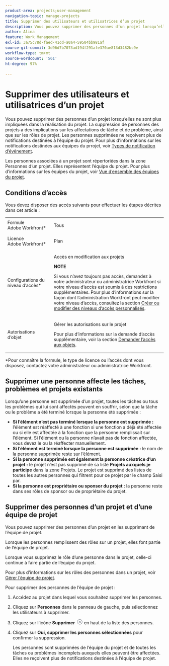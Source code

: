 ```yaml
---
product-area: projects;user-management
navigation-topic: manage-projects
title: Supprimer des utilisateurs et utilisatrices d’un projet
description: Vous pouvez supprimer des personnes d’un projet lorsqu’elles ne sont plus impliquées dans la réalisation du projet.
author: Alina
feature: Work Management
exl-id: 3a75c78d-faed-41cd-a0a4-59504bb981af
source-git-commit: 3d96d7b7073ad194f291afe370ae813d3482bc9e
workflow-type: tm+mt
source-wordcount: '561'
ht-degree: 97%

---
```


# Supprimer des utilisateurs et utilisatrices d’un projet

Vous pouvez supprimer des personnes d’un projet lorsqu’elles ne sont plus impliquées dans la réalisation du projet. La suppression de personnes des projets a des implications sur les affectations de tâche et de problème, ainsi que sur les rôles de projet. Les personnes supprimées ne reçoivent plus de notifications destinées à l’équipe du projet. Pour plus d’informations sur les notifications destinées aux équipes du prrojet, voir [Types de notification d’événement](../../../administration-and-setup/manage-workfront/emails/event-notifications-available-in-wf.md).

Les personnes associées à un projet sont répertoriées dans la zone Personnes d’un projet. Elles représentent l’équipe du projet. Pour plus d’informations sur les équipes du projet, voir [Vue d’ensemble des équipes du projet](../../../manage-work/projects/planning-a-project/project-team-overview.md).

## Conditions d’accès

Vous devez disposer des accès suivants pour effectuer les étapes décrites dans cet article :

<table style="table-layout:auto"> 
 <col> 
 <col> 
 <tbody> 
  <tr> 
   <td role="rowheader">Formule Adobe Workfront*</td> 
   <td> <p>Tous</p> </td> 
  </tr> 
  <tr> 
   <td role="rowheader">Licence Adobe Workfront*</td> 
   <td> <p>Plan </p> </td> 
  </tr> 
  <tr> 
   <td role="rowheader">Configurations du niveau d’accès*</td> 
   <td> <p>Accès en modification aux projets</p> <p><b>NOTE</b>

Si vous n’avez toujours pas accès, demandez à votre administrateur ou administratrice Workfront si votre niveau d’accès est soumis à des restrictions supplémentaires. Pour plus d’informations sur la façon dont l’administration Workfront peut modifier votre niveau d’accès, consultez la section <a href="../../../administration-and-setup/add-users/configure-and-grant-access/create-modify-access-levels.md" class="MCXref xref">Créer ou modifier des niveaux d’accès personnalisés</a>.</p> </td>
</tr> 
  <tr> 
   <td role="rowheader">Autorisations d’objet</td> 
   <td> <p>Gérer les autorisations sur le projet</p> <p>Pour plus d’informations sur la demande d’accès supplémentaire, voir la section <a href="../../../workfront-basics/grant-and-request-access-to-objects/request-access.md" class="MCXref xref">Demander l’accès aux objets</a>.</p> </td> 
  </tr> 
 </tbody> 
</table>

*Pour connaître la formule, le type de licence ou l’accès dont vous disposez, contactez votre administrateur ou administratrice Workfront.

## Supprimer une personne affecte les tâches, problèmes et projets existants

Lorsqu’une personne est supprimée d’un projet, toutes les tâches ou tous les problèmes qui lui sont affectés peuvent en souffrir, selon que la tâche ou le problème a été terminé lorsque la personne été supprimée :

* **Si l’élément n’est pas terminé lorsque la personne est supprimée :** l’élément est réaffecté à une fonction si une fonction a déjà été affectée ou si elle est affectée à la fonction que la personne remplissait sur l’élément. Si l’élément ou la personne n’avait pas de fonction affectée, vous devez le ou la réaffecter manuellement.
* **Si l’élément est terminé lorsque la personne est supprimée :** le nom de la personne supprimée reste sur l’élément.
* **Si la personne supprimée est également la personne créatrice d’un projet :** le projet n’est pas supprimé de sa liste **Projets auxquels je participe** dans la zone Projets. Le projet est supprimé des listes de toutes les autres personnes qui filtrent pour ce projet par le champ Saisi par.
* **Si la personne est propriétaire ou sponsor du projet :** la personne reste dans ses rôles de sponsor ou de propriétaire du projet.

## Supprimer des personnes d’un projet et d’une équipe de projet

Vous pouvez supprimer des personnes d’un projet en les supprimant de l’équipe de projet.

Lorsque les personnes remplissent des rôles sur un projet, elles font partie de l’équipe de projet.

Lorsque vous supprimez le rôle d’une personne dans le projet, celle-ci continue à faire partie de l’équipe du projet.

Pour plus d’informations sur les rôles des personnes dans un projet, voir [Gérer l’équipe de projet](../planning-a-project/manage-project-team.md).

Pour supprimer des personnes de l’équipe de projet :

1. Accédez au projet dans lequel vous souhaitez supprimer les personnes.

1. Cliquez sur **Personnes** dans le panneau de gauche, puis sélectionnez les utilisateurs à supprimer.

1. Cliquez sur l’icône **Supprimer** ![Supprimer un élément](assets/remove-icon---x-in-circle.png) en haut de la liste des personnes.

1. Cliquez sur **Oui, supprimer les personnes sélectionnées** pour confirmer la suppression.

   Les personnes sont supprimées de l’équipe du projet et de toutes les tâches ou problèmes incomplets auxquels elles peuvent être affectées. Elles ne reçoivent plus de notifications destinées à l’équipe de projet.
